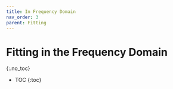 ```yaml
---
title: In Frequency Domain
nav_order: 3
parent: Fitting
---
```


# Fitting in the Frequency Domain
{:.no_toc}

* TOC
{:toc}

